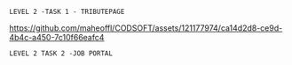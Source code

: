 ```LEVEL 2 -TASK 1 - TRIBUTEPAGE ```


https://github.com/maheoffl/CODSOFT/assets/121177974/ca14d2d8-ce9d-4b4c-a450-7c10f66eafc4








```LEVEL 2 TASK 2 -JOB PORTAL ```
